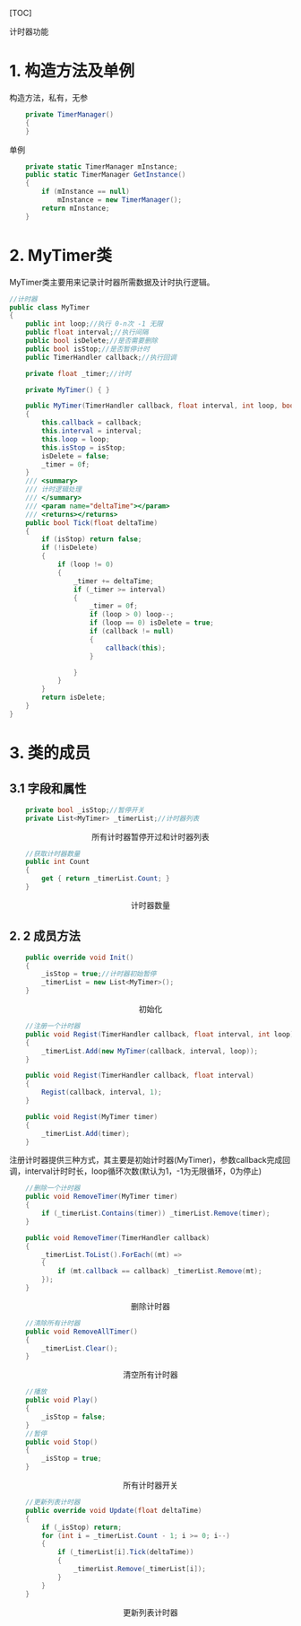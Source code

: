 [TOC]


计时器功能
# 1. 构造方法及单例
构造方法，私有，无参
```csharp
    private TimerManager()
    {
    }
```
单例
```csharp
    private static TimerManager mInstance;
    public static TimerManager GetInstance()
    {
        if (mInstance == null)
            mInstance = new TimerManager();
        return mInstance;
    }
```
# 2. MyTimer类
MyTimer类主要用来记录计时器所需数据及计时执行逻辑。

```csharp
//计时器
public class MyTimer
{
    public int loop;//执行 0-n次 -1 无限
    public float interval;//执行间隔
    public bool isDelete;//是否需要删除
    public bool isStop;//是否暂停计时
    public TimerHandler callback;//执行回调

    private float _timer;//计时

    private MyTimer() { }

    public MyTimer(TimerHandler callback, float interval, int loop, bool isStop = false)
    {
        this.callback = callback;
        this.interval = interval;
        this.loop = loop;
        this.isStop = isStop;
        isDelete = false;
        _timer = 0f;
    }
    /// <summary>
    /// 计时逻辑处理
    /// </summary>
    /// <param name="deltaTime"></param>
    /// <returns></returns>
    public bool Tick(float deltaTime)
    {
        if (isStop) return false;
        if (!isDelete)
        {
            if (loop != 0)
            {
                _timer += deltaTime;
                if (_timer >= interval)
                {
                    _timer = 0f;
                    if (loop > 0) loop--;
                    if (loop == 0) isDelete = true;
                    if (callback != null)
                    {
                        callback(this);
                    }

                }
            }
        }
        return isDelete;
    }
}
```
# 3. 类的成员
## 3.1 字段和属性
```csharp
    private bool _isStop;//暂停开关
    private List<MyTimer> _timerList;//计时器列表
```
<center>所有计时器暂停开过和计时器列表</center>

```csharp
    //获取计时器数量
    public int Count
    {
        get { return _timerList.Count; }
    }
```
<center>计时器数量</center>

## 2. 2 成员方法
```csharp
    public override void Init()
    {
        _isStop = true;//计时器初始暂停
        _timerList = new List<MyTimer>();
    }
```
<center>初始化</center>



```csharp
    //注册一个计时器
    public void Regist(TimerHandler callback, float interval, int loop)
    {
        _timerList.Add(new MyTimer(callback, interval, loop));
    }

    public void Regist(TimerHandler callback, float interval)
    {
        Regist(callback, interval, 1);
    }

    public void Regist(MyTimer timer)
    {
        _timerList.Add(timer);
    }
```
注册计时器提供三种方式，其主要是初始计时器(MyTimer)，参数callback完成回调，interval计时时长，loop循环次数(默认为1，-1为无限循环，0为停止)

```csharp
    //删除一个计时器
    public void RemoveTimer(MyTimer timer)
    {
        if (_timerList.Contains(timer)) _timerList.Remove(timer);
    }

    public void RemoveTimer(TimerHandler callback)
    {
        _timerList.ToList().ForEach((mt) =>
        {
            if (mt.callback == callback) _timerList.Remove(mt);
        });
    }
```
<center>删除计时器</center>

```csharp
    //清除所有计时器
    public void RemoveAllTimer()
    {
        _timerList.Clear();
    }
```
<center>清空所有计时器</center>

```csharp
    //播放
    public void Play()
    {
        _isStop = false;
    }
	//暂停
    public void Stop()
    {
        _isStop = true;
    }
```
<center>所有计时器开关</center>

```csharp
    //更新列表计时器
    public override void Update(float deltaTime)
    {
        if (_isStop) return;
        for (int i = _timerList.Count - 1; i >= 0; i--)
        {
            if (_timerList[i].Tick(deltaTime))
            {
                _timerList.Remove(_timerList[i]);
            }
        }
    }
```
<center>更新列表计时器</center>